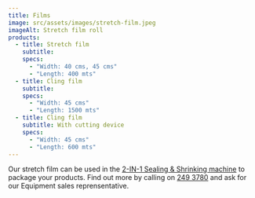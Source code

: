 ```yaml
---
title: Films
image: src/assets/images/stretch-film.jpeg
imageAlt: Stretch film roll
products:
  - title: Stretch film
    subtitle:
    specs:
      - "Width: 40 cms, 45 cms"
      - "Length: 400 mts"
  - title: Cling film
    subtitle:
    specs:
      - "Width: 45 cms"
      - "Length: 1500 mts"
  - title: Cling film
    subtitle: With cutting device
    specs:
      - "Width: 45 cms"
      - "Length: 600 mts"
---
```


Our stretch film can be used in the [2-IN-1 Sealing & Shrinking machine](/en/equipment/packaging/) to package your products. Find out more by calling on [249 3780](tel:+2302493780) and ask for our Equipment sales reprensentative.